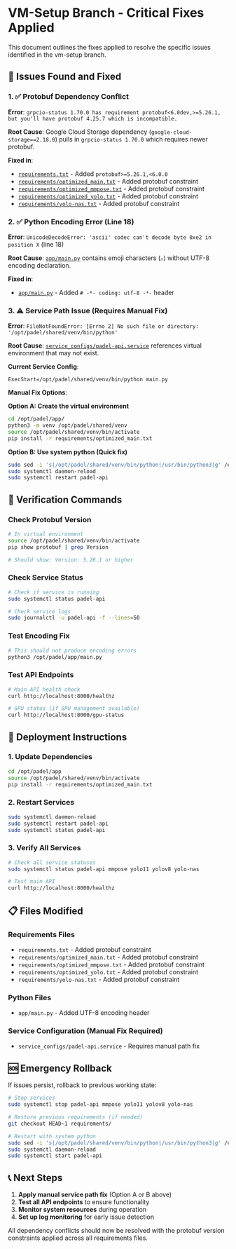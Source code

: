 # VM-Setup Branch - Critical Fixes Applied

This document outlines the fixes applied to resolve the specific issues identified in the vm-setup branch.

## 🎯 Issues Found and Fixed

### 1. ✅ Protobuf Dependency Conflict 
**Error**: `grpcio-status 1.70.0 has requirement protobuf<6.0dev,>=5.26.1, but you'll have protobuf 4.25.7 which is incompatible.`

**Root Cause**: Google Cloud Storage dependency (`google-cloud-storage==2.18.0`) pulls in `grpcio-status 1.70.0` which requires newer protobuf.

**Fixed in**:
- [`requirements.txt`](requirements.txt:8) - Added `protobuf>=5.26.1,<6.0.0`
- [`requirements/optimized_main.txt`](requirements/optimized_main.txt:15) - Added protobuf constraint
- [`requirements/optimized_mmpose.txt`](requirements/optimized_mmpose.txt:24) - Added protobuf constraint
- [`requirements/optimized_yolo.txt`](requirements/optimized_yolo.txt:25) - Added protobuf constraint
- [`requirements/yolo-nas.txt`](requirements/yolo-nas.txt:25) - Added protobuf constraint

### 2. ✅ Python Encoding Error (Line 18)
**Error**: `UnicodeDecodeError: 'ascii' codec can't decode byte 0xe2 in position X` (line 18)

**Root Cause**: [`app/main.py`](app/main.py:18) contains emoji characters (`⚠️`) without UTF-8 encoding declaration.

**Fixed in**:
- [`app/main.py`](app/main.py:1) - Added `# -*- coding: utf-8 -*-` header

### 3. ⚠️ Service Path Issue (Requires Manual Fix)
**Error**: `FileNotFoundError: [Errno 2] No such file or directory: '/opt/padel/shared/venv/bin/python'`

**Root Cause**: [`service_configs/padel-api.service`](service_configs/padel-api.service:10) references virtual environment that may not exist.

**Current Service Config**:
```
ExecStart=/opt/padel/shared/venv/bin/python main.py
```

**Manual Fix Options**:

**Option A: Create the virtual environment**
```bash
cd /opt/padel/app/
python3 -m venv /opt/padel/shared/venv
source /opt/padel/shared/venv/bin/activate
pip install -r requirements/optimized_main.txt
```

**Option B: Use system python (Quick fix)**
```bash
sudo sed -i 's|/opt/padel/shared/venv/bin/python|/usr/bin/python3|g' /etc/systemd/system/padel-api.service
sudo systemctl daemon-reload
sudo systemctl restart padel-api
```

## 🧪 Verification Commands

### Check Protobuf Version
```bash
# In virtual environment
source /opt/padel/shared/venv/bin/activate
pip show protobuf | grep Version

# Should show: Version: 5.26.1 or higher
```

### Check Service Status
```bash
# Check if service is running
sudo systemctl status padel-api

# Check service logs
sudo journalctl -u padel-api -f --lines=50
```

### Test Encoding Fix
```bash
# This should not produce encoding errors
python3 /opt/padel/app/main.py
```

### Test API Endpoints
```bash
# Main API health check
curl http://localhost:8000/healthz

# GPU status (if GPU management available)
curl http://localhost:8000/gpu-status
```

## 🚀 Deployment Instructions

### 1. Update Dependencies
```bash
cd /opt/padel/app
source /opt/padel/shared/venv/bin/activate
pip install -r requirements/optimized_main.txt
```

### 2. Restart Services
```bash
sudo systemctl daemon-reload
sudo systemctl restart padel-api
sudo systemctl status padel-api
```

### 3. Verify All Services
```bash
# Check all service statuses
sudo systemctl status padel-api mmpose yolo11 yolov8 yolo-nas

# Test main API
curl http://localhost:8000/healthz
```

## 📋 Files Modified

### Requirements Files
- `requirements.txt` - Added protobuf constraint
- `requirements/optimized_main.txt` - Added protobuf constraint  
- `requirements/optimized_mmpose.txt` - Added protobuf constraint
- `requirements/optimized_yolo.txt` - Added protobuf constraint
- `requirements/yolo-nas.txt` - Added protobuf constraint

### Python Files
- `app/main.py` - Added UTF-8 encoding header

### Service Configuration (Manual Fix Required)
- `service_configs/padel-api.service` - Requires manual path fix

## 🆘 Emergency Rollback

If issues persist, rollback to previous working state:

```bash
# Stop services
sudo systemctl stop padel-api mmpose yolo11 yolov8 yolo-nas

# Restore previous requirements (if needed)
git checkout HEAD~1 requirements/

# Restart with system python
sudo sed -i 's|/opt/padel/shared/venv/bin/python|/usr/bin/python3|g' /etc/systemd/system/padel-api.service
sudo systemctl daemon-reload
sudo systemctl start padel-api
```

## 📞 Next Steps

1. **Apply manual service path fix** (Option A or B above)
2. **Test all API endpoints** to ensure functionality
3. **Monitor system resources** during operation
4. **Set up log monitoring** for early issue detection

All dependency conflicts should now be resolved with the protobuf version constraints applied across all requirements files.